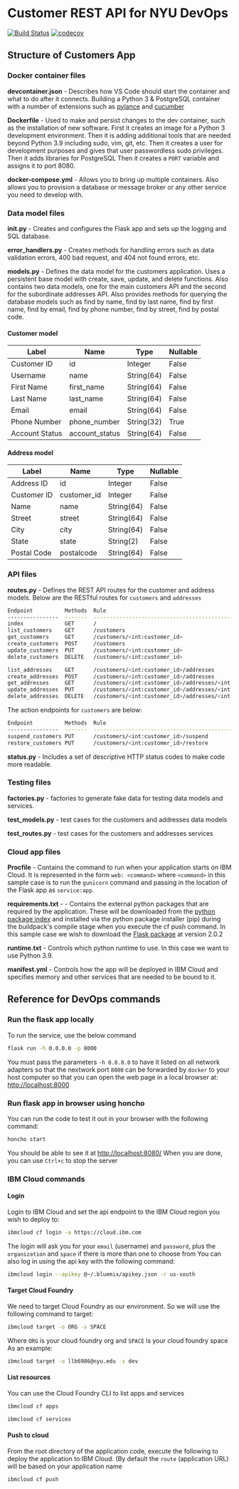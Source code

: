 # Customer REST API for NYU DevOps

[![Build Status](https://github.com/jm9498/customers/actions/workflows/tdd.yml/badge.svg)](https://github.com/jm9498/customers/actions)
[![codecov](https://codecov.io/gh/devops-customers/customers/branch/main/graph/badge.svg?token=W0KHFZOJ4B)](https://codecov.io/gh/devops-customers/customers)

## Structure of Customers App

### Docker container files

**devcontainer.json** - Describes how VS Code should start the container and what to do after it connects. Building a Python 3 & PostgreSQL container with a number of extensions such as [pylance](https://marketplace.visualstudio.com/items?itemName=ms-python.vscode-pylance) and [cucumber](https://cucumber.io/docs/installation/python/)

**Dockerfile** - Used to make and persist changes to the dev container, such as the installation of new software.
First it creates an image for a Python 3 development environment.
Then it is adding additional tools that are needed beyond Python 3.9 including sudo, vim, git, etc.
Then it creates a user for development purposes and gives that user passwordless sudo privileges.
Then it adds libraries for PostgreSQL
Then it creates a `PORT` variable and assigns it to port 8080.

**docker-compose.yml** - Allows you to bring up multiple containers. Also allows you to provision a database or message broker or any other service you need to develop with.

### Data model files

****init**.py** - Creates and configures the Flask app and sets up the logging and SQL database.

**error_handlers.py** - Creates methods for handling errors such as data validation errors, 400 bad request, and 404 not found errors, etc.

**models.py** - Defines the data model for the customers application. Uses a persistent base model with create, save, update, and delete functions. Also contains two data models, one for the main customers API and the second for the subordinate addresses API.
Also provides methods for querying the database models such as find by name, find by last name, find by first name, find by email, find by phone number, find by street, find by postal code.  

#### Customer model

| Label          | Name           | Type       | Nullable |
|----------------|----------------|------------|----------|
| Customer ID    | id             | Integer    | False    |
| Username       | name           | String(64) | False    |
| First Name     | first_name     | String(64) | False    |
| Last Name      | last_name      | String(64) | False    |
| Email          | email          | String(64) | False    |
| Phone Number   | phone_number   | String(32) | True     |
| Account Status | account_status | String(64) | False    |

#### Address model

| Label          | Name           | Type       | Nullable |
|----------------|----------------|------------|----------|
| Address ID     | id             | Integer    | False    |
| Customer ID    | customer_id    | Integer    | False    |
| Name           | name           | String(64) | False    |
| Street         | street         | String(64) | False    |
| City           | city           | String(64) | False    |
| State          | state          | String(2)  | False    |
| Postal Code    | postalcode     | String(64) | False    |

### API files

**routes.py** - Defines the REST API routes for the customer and address models. Below are the RESTful routes for `customers` and `addresses`

```bash
Endpoint          Methods  Rule
----------------  -------  -----------------------------------------------------
index             GET      /
list_customers    GET      /customers
get_customers     GET      /customers/<int:customer_id>
create_customers  POST     /customers
update_customers  PUT      /customers/<int:customer_id>
delete_customers  DELETE   /customers/<int:customer_id>

list_addresses    GET      /customers/<int:customer_id>/addresses
create_addresses  POST     /customers/<int:customer_id>/addresses
get_addresses     GET      /customers/<int:customer_id>/addresses/<int:address_id>
update_addresses  PUT      /customers/<int:customer_id>/addresses/<int:address_id>
delete_addresses  DELETE   /customers/<int:customer_id>/addresses/<int:address_id>
```

The action endpoints for `customers` are below:

```bash
Endpoint          Methods  Rule
----------------  -------  -----------------------------------------------------
suspend_customers PUT      /customers/<int:customer_id>/suspend
restore_customers PUT      /customers/<int:customer_id>/restore
```

**status.py** - Includes a set of descriptive HTTP status codes to make code more readable.

### Testing files

**factories.py** - factories to generate fake data for testing data models and services.

**test_models.py** - test cases for the customers and addresses data models

**test_routes.py** - test cases for the customers and addresses services

### Cloud app files

**Procfile** - Contains the command to run when your application starts on IBM Cloud. It is represented in the form `web: <command>` where `<command>` in this sample case is to run the `gunicorn` command and passing in the location of the Flask app as `service:app`.

**requirements.txt** - - Contains the external python packages that are required by the application. These will be downloaded from the [python package index](https://pypi.python.org/pypi/) and installed via the python package installer (pip) during the buildpack's compile stage when you execute the cf push command. In this sample case we wish to download the [Flask package](https://pypi.python.org/pypi/Flask) at version 2.0.2

**runtime.txt** - Controls which python runtime to use. In this case we want to use Python 3.9.

**manifest.yml** - Controls how the app will be deployed in IBM Cloud and specifies memory and other services that are needed to be bound to it.

## Reference for DevOps commands

### Run the flask app locally

To run the service, use the below command

```bash
flask run -h 0.0.0.0 -p 8000
```

You must pass the parameters `-h 0.0.0.0` to have it listed on all network adapters so that the nextwork port `8000` can be forwarded by `docker` to your host computer so that you can open the web page in a local browser at: <http://localhost:8000>

### Run flask app in browser using honcho

You can run the code to test it out in your browser with the following command:

```bash
honcho start
```

You should be able to see it at <http://localhost:8080/>
When you are done, you can use `Ctrl+c` to stop the server

### IBM Cloud commands

#### Login

Login to IBM Cloud and set the api endpoint to the IBM Cloud region you wish to deploy to:

```bash
ibmcloud cf login -a https://cloud.ibm.com
```

The login will ask you for your `email` (username) and `password`, plus the `organization` and `space` if there is more than one to choose from
You can also log in using the api key with the following command:

```bash
ibmcloud login --apikey @~/.bluemix/apikey.json -r us-south
```

#### Target Cloud Foundry

We need to target Cloud Foundry as our environment. So we will use the following command to target:

```bash
ibmcloud target -o ORG -s SPACE
```

Where `ORG` is your cloud foundry org and `SPACE` is your cloud foundry space
As an example:

```bash
ibmcloud target -o llb6986@nyu.edu -s dev
```

#### List resources

You can use the Cloud Foundry CLI to list apps and services

```bash
ibmcloud cf apps
```

```bash
ibmcloud cf services
```

#### Push to cloud

From the root directory of the application code, execute the following to deploy the application to IBM Cloud. (By default the `route` (application URL) will be based on your application name

```bash
ibmcloud cf push
